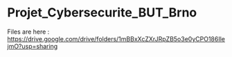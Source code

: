 # Projet_Cybersecurite_BUT_Brno

Files are here : https://drive.google.com/drive/folders/1mBBxXcZXrJRpZB5o3e0yCPO186IlejmO?usp=sharing
